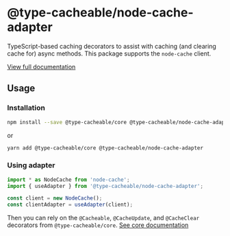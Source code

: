 # @type-cacheable/node-cache-adapter

TypeScript-based caching decorators to assist with caching (and clearing cache for) async methods. This package supports the `node-cache` client.

[View full documentation](https://github.com/joshuaslate/type-cacheable)

## Usage

### Installation

```bash
npm install --save @type-cacheable/core @type-cacheable/node-cache-adapter
```

or

```bash
yarn add @type-cacheable/core @type-cacheable/node-cache-adapter
```

### Using adapter

```ts
import * as NodeCache from 'node-cache';
import { useAdapter } from '@type-cacheable/node-cache-adapter';

const client = new NodeCache();
const clientAdapter = useAdapter(client);
```

Then you can rely on the `@Cacheable`, `@CacheUpdate`, and `@CacheClear` decorators from `@type-cacheable/core`. [See core documentation](https://github.com/joshuaslate/type-cacheable/tree/main/packages/core)
